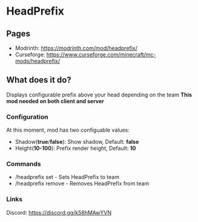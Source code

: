 # HeadPrefix

## Pages
- Modrinth: https://modrinth.com/mod/headprefix/
- Curseforge: https://www.curseforge.com/minecraft/mc-mods/headprefix/

## What does it do?
Displays configurable prefix above your head depending on the team
**This mod needed on both client and server**

### Configuration
At this moment, mod has two configuable values:
- Shadow(**true**/**false**): Show shadow, Default: **false**
- Height(**10-100**): Prefix render height, Default: **10**

### Commands
- /headprefix set <team> <prefix> - Sets HeadPrefix to team
- /headprefix remove <team> - Removes HeadPrefix from team 

### Links
Discord: https://discord.gg/k58hMAwYVN
